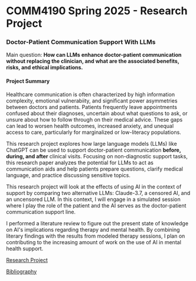 # COMM4190 Spring 2025 - Research Project

### Doctor-Patient Communication Support With LLMs

Main question: **How can LLMs enhance doctor-patient communication without replacing the clinician, and what are the associated benefits, risks, and ethical implications.**


#### Project Summary 

Healthcare communication is often characterized by high information complexity, emotional vulnerabiity, and significant power asymmetries between doctors and patients. Patients frequently leave appointments confused about their diagnoses, uncertain about what questions to ask, or unsure about how to follow through on their medical advice. These gaps can lead to worsen health outcomes, increased anxiety, and unequal access to care, particularly for marginalized or low-literacy populations.

This research project explores how large language models (LLMs) like ChatGPT can be used to support doctor-patient communication **before, during, and after** clinical visits. Focusing on non-diagnostic support tasks, this research paper analyzes the potential for LLMs to act as communication aids and help patients prepare questions, clarify medical language, and practice discussing sensitive topics. 


This research project will look at the effects of using AI  in the context of support by comparing two alternative LLMs: Claude-3.7, a censored AI, and an uncensored LLM. In this context, I will engage in a simulated session where I play the role of the patient and the AI serves as the doctor-patient communication support line.

I performed a literature review to figure out the present state of knowledge on AI's implications regarding therapy and mental health. By combining literary findings with the results from modeled therapy sessions, I plan on contributing to the increasing amount of work on the use of AI in mental health support.

[Research Project](/Research_Paper.ipynb)


[Bibliography](/Bibliography.md)





